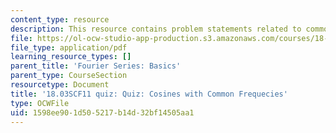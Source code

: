 ```yaml
---
content_type: resource
description: This resource contains problem statements related to common frequencies.
file: https://ol-ocw-studio-app-production.s3.amazonaws.com/courses/18-03sc-differential-equations-fall-2011/1598ee901d505217b14d32bf14505aa1_MIT18_03SCF11_s21_3quizq.pdf
file_type: application/pdf
learning_resource_types: []
parent_title: 'Fourier Series: Basics'
parent_type: CourseSection
resourcetype: Document
title: '18.03SCF11 quiz: Quiz: Cosines with Common Frequecies'
type: OCWFile
uid: 1598ee90-1d50-5217-b14d-32bf14505aa1
---
```

